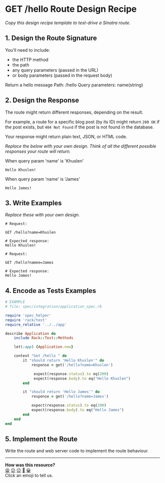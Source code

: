 # GET /hello Route Design Recipe

_Copy this design recipe template to test-drive a Sinatra route._

## 1. Design the Route Signature

You'll need to include:
  * the HTTP method
  * the path
  * any query parameters (passed in the URL)
  * or body parameters (passed in the request body)

Return a hello message
Path: /hello
Query parameters: 
    name(string)
     
## 2. Design the Response

The route might return different responses, depending on the result.

For example, a route for a specific blog post (by its ID) might return `200 OK` if the post exists, but `404 Not Found` if the post is not found in the database.

Your response might return plain text, JSON, or HTML code. 

_Replace the below with your own design. Think of all the different possible responses your route will return._

When query param 'name' is 'Khuslen'
```
Hello Khuslen!
```

When query param 'name' is 'James'
```
Hello James!
```


## 3. Write Examples

_Replace these with your own design._

```
# Request:

GET /hello?name=Khuslen

# Expected response:
Hello Khuslen!
```

```
# Request:

GET /hello?namee=James

# Expected response:
Hello James!
```

## 4. Encode as Tests Examples

```ruby
# EXAMPLE
# file: spec/integration/application_spec.rb

require 'spec_helper'
require 'rack/test'
require_relative '../../app'

describe Application do
    include Rack::Test::Methods

    let(:app) {Application.new}

    context "Get /hello " do 
        it "should return 'Hello Khuslen'" do
            response = get('/hello?name=Khuslen')

             expect(response.status).to eq(200)
             expect(response.body).to eq("Hello Khuslen")
        end 

        it "should return 'Hello James'" do 
            response = get('/hello?name=James')

            expect(response.status).to eq(200)
            expect(response.body).to eq("Hello James")
        end 
    end 
end 
```

## 5. Implement the Route

Write the route and web server code to implement the route behaviour.

<!-- BEGIN GENERATED SECTION DO NOT EDIT -->

---

**How was this resource?**  
[😫](https://airtable.com/shrUJ3t7KLMqVRFKR?prefill_Repository=makersacademy%2Fweb-applications&prefill_File=resources%2Fsinatra_route_design_recipe_template.md&prefill_Sentiment=😫) [😕](https://airtable.com/shrUJ3t7KLMqVRFKR?prefill_Repository=makersacademy%2Fweb-applications&prefill_File=resources%2Fsinatra_route_design_recipe_template.md&prefill_Sentiment=😕) [😐](https://airtable.com/shrUJ3t7KLMqVRFKR?prefill_Repository=makersacademy%2Fweb-applications&prefill_File=resources%2Fsinatra_route_design_recipe_template.md&prefill_Sentiment=😐) [🙂](https://airtable.com/shrUJ3t7KLMqVRFKR?prefill_Repository=makersacademy%2Fweb-applications&prefill_File=resources%2Fsinatra_route_design_recipe_template.md&prefill_Sentiment=🙂) [😀](https://airtable.com/shrUJ3t7KLMqVRFKR?prefill_Repository=makersacademy%2Fweb-applications&prefill_File=resources%2Fsinatra_route_design_recipe_template.md&prefill_Sentiment=😀)  
Click an emoji to tell us.

<!-- END GENERATED SECTION DO NOT EDIT -->